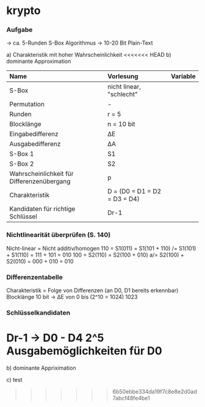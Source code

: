 # krypto

### Aufgabe 
-> ca. 5-Runden S-Box Algorithmus
-> 10-20 Bit Plain-Text

a) Charakteristik mit hoher Wahrscheinlichkeit
<<<<<<< HEAD
b) dominante Approximation

| Name                                       | Vorlesung                    | Variable |
|:-------------------------------------------|:-----------------------------|:-------|
| S-Box                                      | nicht linear, "schlecht"     |        |
| Permutation                                | -                            |        |
| Runden                                     | r = 5                        |        |
| Blocklänge                                 | n = 10 bit                   |        |
| Eingabedifferenz                           | ΔE                           |        |
| Ausgabedifferenz                           | ΔA                           |        |
| S-Box 1                                    | S1                           |        |
| S-Box 2                                    | S2                           |        |
| Wahrscheinlichkeit für Differenzenübergang | p                            |        |
| Charakteristik                             | D = (D0 = D1 = D2 = D3 = D4) ||
| Kandidaten für richtige Schlüssel | Dr-1 |




### Nichtlinearität überprüfen (S. 140)
Nicht-linear = Nicht additiv/homogen
110  = S1(011) = S1(101 + 110) /= S1(101) + S1(110) = 111 + 101 = 010
100 = S2(110) = S2(100 + 010) a/= S2(100) + S2(010) = 000 + 010 = 010

### Differenzentabelle
Charakteristik = Folge von Differenzen (an D0, D1 bereits erkennbar)
Blocklänge 10 bit -> ΔE von 0 bis (2^10 = 1024) 1023

### Schlüsselkandidaten
Dr-1 -> D0 - D4
2^5 Ausgabemöglichkeiten für D0
=======

b) dominante Appriximation

c) test
>>>>>>> 6b50ebbe334da19f7c8e8e2d0ad7abcf48fe4be1
